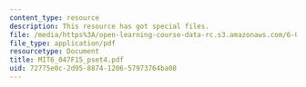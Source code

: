 ```yaml
---
content_type: resource
description: This resource has got special files.
file: /media/https%3A/open-learning-course-data-rc.s3.amazonaws.com/6-047-computational-biology-fall-2015/72775e0c2d958874120657973764ba08_MIT6_047F15_pset4.pdf
file_type: application/pdf
resourcetype: Document
title: MIT6_047F15_pset4.pdf
uid: 72775e0c-2d95-8874-1206-57973764ba08
---
```

